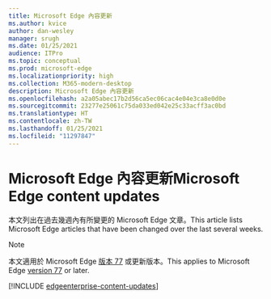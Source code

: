 ```yaml
---
title: Microsoft Edge 內容更新
ms.author: kvice
author: dan-wesley
manager: srugh
ms.date: 01/25/2021
audience: ITPro
ms.topic: conceptual
ms.prod: microsoft-edge
ms.localizationpriority: high
ms.collection: M365-modern-desktop
description: Microsoft Edge 內容更新
ms.openlocfilehash: a2a05abec17b2d56ca5ec06cac4e04e3ca8e0d0e
ms.sourcegitcommit: 23277e25061c75da033ed042e25c33acff3ac0bd
ms.translationtype: HT
ms.contentlocale: zh-TW
ms.lasthandoff: 01/25/2021
ms.locfileid: "11297847"
---
```

# <span data-ttu-id="3dcde-103">Microsoft Edge 內容更新</span><span class="sxs-lookup"><span data-stu-id="3dcde-103">Microsoft Edge content updates</span></span>

<span data-ttu-id="3dcde-104">本文列出在過去幾週內有所變更的 Microsoft Edge 文章。</span><span class="sxs-lookup"><span data-stu-id="3dcde-104">This article lists Microsoft Edge articles that have been changed over the last several weeks.</span></span>

> [!NOTE]
> <span data-ttu-id="3dcde-105">本文適用於 Microsoft Edge [版本 77](https://support.microsoft.com/help/4027011/microsoft-edge-find-out-which-version-you-have?ocid=MicrosoftStore-EdgeVersion) 或更新版本。</span><span class="sxs-lookup"><span data-stu-id="3dcde-105">This applies to Microsoft Edge [version 77](https://support.microsoft.com/help/4027011/microsoft-edge-find-out-which-version-you-have?ocid=MicrosoftStore-EdgeVersion) or later.</span></span>

[!INCLUDE [edgeenterprise-content-updates](./includes/edgeenterprise-content-updates.md)]

